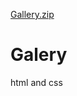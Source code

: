 [Gallery.zip](https://github.com/amohammed19/Galery/files/8935860/Gallery.zip)
# Galery
html and css
